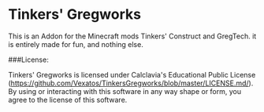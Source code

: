 Tinkers' Gregworks
==================

This is an Addon for the Minecraft mods Tinkers' Construct and GregTech. it is entirely made for fun, and nothing else.

###License:

Tinkers' Gregworks is licensed under Calclavia's Educational Public License (https://github.com/Vexatos/TinkersGregworks/blob/master/LICENSE.md/). By using or interacting with this software in any way shape or form, you agree to the license of this software.
